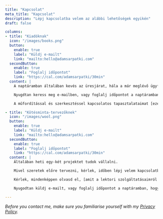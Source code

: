 ```yaml
---
title: "Kapcsolat"
meta_title: "Kapcsolat"
description: "Lépj kapcsolatba velem az alábbi lehetőségek egyikén"
draft: false

columns:
- title: "Kiadóknak"
  icon: "/images/books.png"
  button:
    enable: true
    label: "Küldj e-mailt"
    link: "mailto:hello@adamsarpatki.com"
  secondButton:
    enable: true
    label: "Foglalj időpontot"
    link: "https://cal.com/adamsarpatki/30min"
  content: |
    A naptáramban általában kevés az üresjárat, hála a már meglévő ügyfeleimnek, örömmel beszélgetnék egyet, hátha mégis belefér egy új projekt.

    Nyugdtan keress meg e-mailben, vagy foglalj időpontot a naptáramban.

    A műfordítással és szerkesztéssel kapcsolatos tapasztalataimat [ezen az oldalon](/hu/translation-and-editing/) találod, a publikációs jegyzékemet pedig [itt](/hu/publications/).

- title: "Kötésminta-tervezőknek"
  icon: "/images/wool.png"
  button:
    enable: true
    label: "Küldj e-mailt"
    link: "mailto:hello@adamsarpatki.com"
  secondButton:
    enable: true
    label: "Foglalj időpontot"
    link: "https://cal.com/adamsarpatki/30min"
  content: |
    Általában heti egy-két projektet tudok vállalni.

    Mivel szeretek előre tervezni, kérlek, időben lépj velem kapcsolatba. Minél előbb jelentkezel, annál biztosabb, hogy bele fog férni a mintád a naptáramba. 😊

    Kérlek, mindenképpen olvasd el, [amit a lektori szolgáltatásaimról írtam](/hu/knitting-technical-editing/).

    Nyugodtan küldj e-mailt, vagy foglalj időpontot a naptáramban, hogy személyesen beszélhessük meg a részleteket.

---
```


*Before you contact me, make sure you familiarise yourself with my [Privacy Policy](/hu/privacy-policy/).*